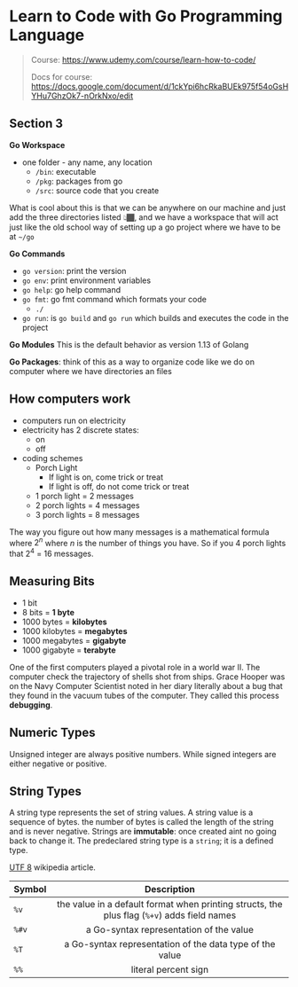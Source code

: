 # Learn to Code with Go Programming Language
> Course: https://www.udemy.com/course/learn-how-to-code/
>
> Docs for course: https://docs.google.com/document/d/1ckYpi6hcRkaBUEk975f54oGsHYHu7GhzOk7-nOrkNxo/edit

## Section 3
**Go Workspace**
- one folder - any name, any location
  - `/bin`: executable
  - `/pkg`: packages from go
  - `/src`: source code that you create

What is cool about this is that we can be anywhere on our machine and just
add the three directories listed 👆🏾, and we have a workspace that will act
just like the old school way of setting up a go project where we have to be at `~/go`

**Go Commands**
- `go version`: print the version
- `go env`: print environment variables
- `go help`: go help command
- `go fmt`: go fmt command which formats your code
    - `./`
- `go run`: is `go build` and `go run` which builds and executes the code in the project


**Go Modules**
This is the default behavior as version 1.13 of Golang

**Go Packages**: think of this as a way to organize code like we do on computer where we have directories an files
## How computers work
- computers run on electricity
- electricity has 2 discrete states:
  - on
  - off
- coding schemes
  - Porch Light
    - If light is on, come trick or treat
    - If light is off, do not come trick or treat
  - 1 porch light = 2 messages
  - 2 porch lights = 4 messages
  - 3 porch lights = 8 messages

The way you figure out how many messages is a mathematical formula where $2^n$ where $n$ is the number of things you have. So if you 4 porch lights that $2^4$ = $16$ messages.

## Measuring Bits
- 1 bit
- 8 bits = **1 byte**
- 1000 bytes = **kilobytes**
- 1000 kilobytes = **megabytes**
- 1000 megabytes = **gigabyte**
- 1000 gigabyte = **terabyte**

One of the first computers played a pivotal role in a world war II. The computer check the trajectory of shells shot from ships. Grace Hooper was on the Navy Computer Scientist noted in her diary literally about a bug that they found in the vacuum tubes of the computer. They called this process **debugging**.

## Numeric Types
Unsigned integer are always positive numbers. While signed integers are either negative or positive.

## String Types
A string type represents the set of string values. A string value is a sequence of bytes. the number of bytes is called the length of the string and is never negative. Strings are **immutable**: once created aint no going back to change it. The predeclared string type is a `string`; it is a defined type.

[UTF 8](https://en.wikipedia.org/wiki/UTF-8#:~:text=UTF%2D8%20is%20a%20variable,Transformation%20Format%20%E2%80%93%208%2Dbit.) wikipedia article.

| Symbol |                                         Description                                         |
| ------ | :-----------------------------------------------------------------------------------------: |
| `%v	`  | the value in a default format when printing structs, the plus flag (`%+v`) adds field names |
| `%#v	` |                           a Go-syntax representation of the value                           |
| `%T	`  |                  a Go-syntax representation of the data type of the value                   |
| `%%	`  |                                    literal percent sign                                     |